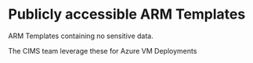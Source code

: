 # Publicly accessible ARM Templates
ARM Templates containing no sensitive data.

The CIMS team leverage these for Azure VM Deployments
